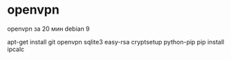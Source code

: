 # openvpn
openvpn за 20 мин
debian 9

apt-get install git openvpn sqlite3 easy-rsa cryptsetup python-pip
pip install ipcalc
